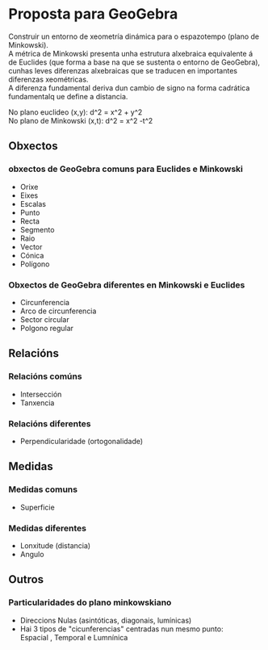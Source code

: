 # Proposta para GeoGebra

Construir un entorno de xeometría dinámica para o espazotempo (plano de Minkowski).<br>
A métrica de Minkowski presenta unha estrutura alxebraica equivalente á de Euclides 
(que forma a base na que se sustenta o entorno de GeoGebra), 
cunhas leves diferenzas alxebraicas que se traducen en importantes diferenzas xeométricas.<br>
A diferenza fundamental deriva dun cambio de signo na forma cadrática fundamentalq ue define a distancia.

No plano euclideo (x,y): d^2 = x^2 + y^2<br>
No plano de Minkowski (x,t): d^2 = x^2 -t^2

## Obxectos
### obxectos de GeoGebra  comuns para Euclides e Minkowski
* Orixe
* Eixes
* Escalas
* Punto
* Recta
* Segmento
* Raio
* Vector
* Cónica
* Polígono
### Obxectos de GeoGebra diferentes en Minkowski e Euclides
* Circunferencia
* Arco de circunferencia
* Sector circular
* Polgono regular

## Relacións
### Relacións comúns
* Intersección
* Tanxencia
### Relacións diferentes
* Perpendicularidade (ortogonalidade)

## Medidas
### Medidas comuns
* Superficie
### Medidas diferentes
* Lonxitude (distancia)
* Angulo

## Outros
### Particularidades do plano minkowskiano
* Direccions Nulas (asintóticas, diagonais, lumínicas)
* Hai 3  tipos de "cicunferencias" centradas nun mesmo punto:<br>
       Espacial , Temporal e Lumnínica
